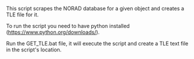 This script scrapes the NORAD database for a given object and creates a TLE file for it.

To run the script you need to have python installed (https://www.python.org/downloads/).

Run the GET_TLE.bat file, it will execute the script and create a TLE text file in the script's location.
